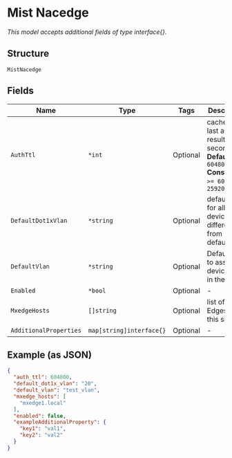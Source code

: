 
# Mist Nacedge

*This model accepts additional fields of type interface{}.*

## Structure

`MistNacedge`

## Fields

| Name | Type | Tags | Description |
|  --- | --- | --- | --- |
| `AuthTtl` | `*int` | Optional | cache of last auth result; in seconds<br>**Default**: `604800`<br>**Constraints**: `>= 60`, `<= 2592000` |
| `DefaultDot1xVlan` | `*string` | Optional | default vlan for all dot1x devices, if different from default_vlan |
| `DefaultVlan` | `*string` | Optional | Default vlan to assign for devices not in the cache |
| `Enabled` | `*bool` | Optional | - |
| `MxedgeHosts` | `[]string` | Optional | list of NAC Edges in this site |
| `AdditionalProperties` | `map[string]interface{}` | Optional | - |

## Example (as JSON)

```json
{
  "auth_ttl": 604800,
  "default_dot1x_vlan": "20",
  "default_vlan": "test_vlan",
  "mxedge_hosts": [
    "mxedge1.local"
  ],
  "enabled": false,
  "exampleAdditionalProperty": {
    "key1": "val1",
    "key2": "val2"
  }
}
```

